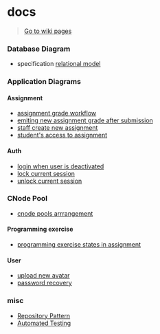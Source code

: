 # docs

> [Go to wiki pages](https://github.com/codemeistre/docs/wiki)

### Database Diagram

- specification [relational model](./private-diagrams/database_spec.relational-model.html)

### Application Diagrams

#### Assignment

- [assignment grade workflow](./drawio-diagrams/assignment/assignment_grade_workflow.svg)
- [emiting new assignment grade after submission](./drawio-diagrams/assignment/new_assignment_grade_after_submission.svg)
- [staff create new assignment](./mermaid-diagrams/assignment/staff_create_assignment.svg)
- [student's access to assignment](./mermaid-diagrams/assignment/student_access_to_assignment.svg)

#### Auth

- [login when user is deactivated](./mermaid-diagrams/auth/login_when_user_is_deactivated.svg)
- [lock current session](./mermaid-diagrams/auth/lock_session.svg)
- [unlock current session](./mermaid-diagrams/auth/unlock_session.svg)

### CNode Pool

- [cnode pools arrrangement](./drawio-diagrams/cnode-pool/cnode-pools-arrangement.svg)

#### Programming exercise

- [programming exercise states in assignment](./mermaid-diagrams/programming-exercise/programming_exercise_states_in_assignment.svg)

#### User

- [upload new avatar](./drawio-diagrams/user/upload_new_avatar.svg)
- [password recovery](./mermaid-diagrams/user/password_recovery.svg)


### misc

- [Repository Pattern](./misc/repository-pattern-overview.png)
- [Automated Testing](./misc/automated-testing-overview.png)
